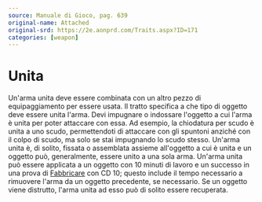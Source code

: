 ```yaml
---
source: Manuale di Gioco, pag. 639
original-name: Attached
original-srd: https://2e.aonprd.com/Traits.aspx?ID=171
categories: [weapon]
---
```


# Unita

Un'arma unita deve essere combinata con un altro pezzo di equipaggiamento per
essere usata. Il tratto specifica a che tipo di oggetto deve essere unita
l'arma. Devi impugnare o indossare l'oggetto a cui l'arma è unita per poter
attaccare con essa. Ad esempio, la chiodatura per scudo è unita a uno scudo,
permettendoti di attaccare con gli spuntoni anziché con il colpo di scudo, ma
solo se stai impugnando lo scudo stesso. Un'arma unita è, di solito, fissata o
assemblata assieme all'oggetto a cui è unita e un oggetto può, generalmente,
essere unito a una sola arma. Un'arma unita può essere applicata a un oggetto
con 10 minuti di lavoro e un successo in una prova di
[Fabbricare](/azioni/abilita/fabbricare) con CD 10; questo include il tempo
necessario a rimuovere l'arma da un oggetto precedente, se necessario. Se un
oggetto viene distrutto, l'arma unita ad esso può di solito essere recuperata.

